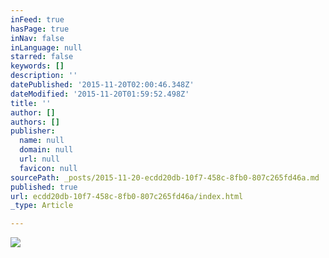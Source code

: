 ```yaml
---
inFeed: true
hasPage: true
inNav: false
inLanguage: null
starred: false
keywords: []
description: ''
datePublished: '2015-11-20T02:00:46.348Z'
dateModified: '2015-11-20T01:59:52.498Z'
title: ''
author: []
authors: []
publisher:
  name: null
  domain: null
  url: null
  favicon: null
sourcePath: _posts/2015-11-20-ecdd20db-10f7-458c-8fb0-807c265fd46a.md
published: true
url: ecdd20db-10f7-458c-8fb0-807c265fd46a/index.html
_type: Article

---
```

![](https://the-grid-user-content.s3-us-west-2.amazonaws.com/4d15a123-fa7a-497f-bbfc-21dca54c4696.jpg)